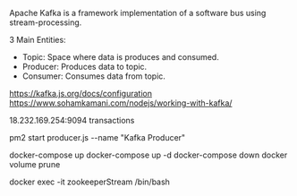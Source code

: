 
Apache Kafka is a framework implementation of a software bus using stream-processing.

3 Main Entities:
  - Topic: Space where data is produces and consumed.
  - Producer: Produces data to topic.
  - Consumer: Consumes data from topic.


https://kafka.js.org/docs/configuration
https://www.sohamkamani.com/nodejs/working-with-kafka/


18.232.169.254:9094
transactions

pm2 start producer.js --name "Kafka Producer"

docker-compose up
docker-compose up -d
docker-compose down
docker volume prune

docker exec -it zookeeperStream /bin/bash